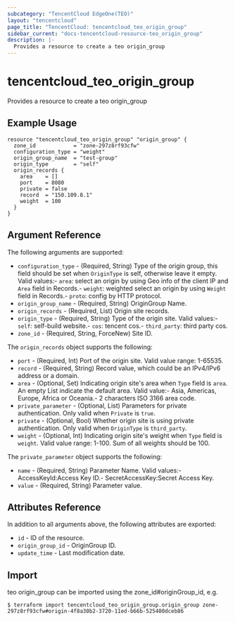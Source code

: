 ```yaml
---
subcategory: "TencentCloud EdgeOne(TEO)"
layout: "tencentcloud"
page_title: "TencentCloud: tencentcloud_teo_origin_group"
sidebar_current: "docs-tencentcloud-resource-teo_origin_group"
description: |-
  Provides a resource to create a teo origin_group
---
```


# tencentcloud_teo_origin_group

Provides a resource to create a teo origin_group

## Example Usage

```hcl
resource "tencentcloud_teo_origin_group" "origin_group" {
  zone_id            = "zone-297z8rf93cfw"
  configuration_type = "weight"
  origin_group_name  = "test-group"
  origin_type        = "self"
  origin_records {
    area    = []
    port    = 8080
    private = false
    record  = "150.109.8.1"
    weight  = 100
  }
}
```

## Argument Reference

The following arguments are supported:

* `configuration_type` - (Required, String) Type of the origin group, this field should be set when `OriginType` is self, otherwise leave it empty. Valid values:- `area`: select an origin by using Geo info of the client IP and `Area` field in Records.- `weight`: weighted select an origin by using `Weight` field in Records.- `proto`: config by HTTP protocol.
* `origin_group_name` - (Required, String) OriginGroup Name.
* `origin_records` - (Required, List) Origin site records.
* `origin_type` - (Required, String) Type of the origin site. Valid values:- `self`: self-build website.- `cos`: tencent cos.- `third_party`: third party cos.
* `zone_id` - (Required, String, ForceNew) Site ID.

The `origin_records` object supports the following:

* `port` - (Required, Int) Port of the origin site. Valid value range: 1-65535.
* `record` - (Required, String) Record value, which could be an IPv4/IPv6 address or a domain.
* `area` - (Optional, Set) Indicating origin site&#39;s area when `Type` field is `area`. An empty List indicate the default area. Valid value:- Asia, Americas, Europe, Africa or Oceania.- 2 characters ISO 3166 area code.
* `private_parameter` - (Optional, List) Parameters for private authentication. Only valid when `Private` is `true`.
* `private` - (Optional, Bool) Whether origin site is using private authentication. Only valid when `OriginType` is `third_party`.
* `weight` - (Optional, Int) Indicating origin site&#39;s weight when `Type` field is `weight`. Valid value range: 1-100. Sum of all weights should be 100.

The `private_parameter` object supports the following:

* `name` - (Required, String) Parameter Name. Valid values:- AccessKeyId:Access Key ID.- SecretAccessKey:Secret Access Key.
* `value` - (Required, String) Parameter value.

## Attributes Reference

In addition to all arguments above, the following attributes are exported:

* `id` - ID of the resource.
* `origin_group_id` - OriginGroup ID.
* `update_time` - Last modification date.


## Import

teo origin_group can be imported using the zone_id#originGroup_id, e.g.
````
$ terraform import tencentcloud_teo_origin_group.origin_group zone-297z8rf93cfw#origin-4f8a30b2-3720-11ed-b66b-525400dceb86
````

